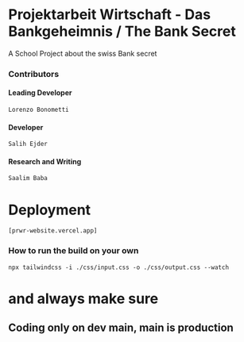 



# Projektarbeit Wirtschaft - Das Bankgeheimnis / The Bank Secret

A School Project about the swiss Bank secret

### Contributors 
#### Leading Developer
```Lorenzo Bonometti```
#### Developer
```Salih Ejder```
#### Research and Writing
```Saalim Baba```
# Deployment
```[prwr-website.vercel.app]```

### How to run the build on your own
```npx tailwindcss -i ./css/input.css -o ./css/output.css --watch```

# and always make sure
## Coding only on dev main, main is production
